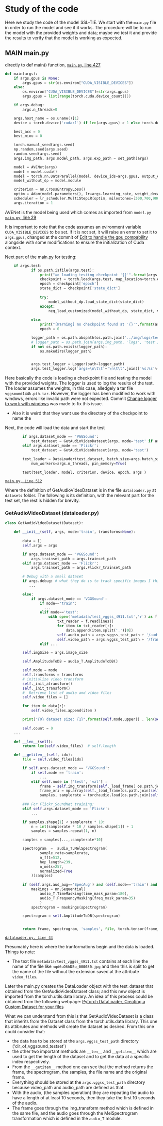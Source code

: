 # Study of the code
Here we study the code of the model SSL-TIE. We start with the `main.py` file in order to run the model and see if it works. The procedure will be to run the model with the provided weights and data; maybe we test it and provide the results to verify that the model is working as expected.

## MAIN main.py
directly to def main() function, [`main.py`, line 427](./main.py#L427)

```python
def main(args):
    if args.gpus is None:
        args.gpus = str(os.environ["CUDA_VISIBLE_DEVICES"])
    else:
        os.environ["CUDA_VISIBLE_DEVICES"]=str(args.gpus)
        args.gpus = list(range(torch.cuda.device_count()))

    if args.debug:
        args.n_threads=0

    args.host_name = os.uname()[1]
    device = torch.device('cuda:1') if len(args.gpus) > 1 else torch.device('cuda:0')

    best_acc = 0
    best_miou = 0

    torch.manual_seed(args.seed)
    np.random.seed(args.seed)
    random.seed(args.seed)
    args.img_path, args.model_path, args.exp_path = set_path(args)

    model = AVENet(args)
    model = model.cuda()
    model = torch.nn.DataParallel(model, device_ids=args.gpus, output_device=device)  
    model_without_dp = model.module

    criterion = nn.CrossEntropyLoss()
    optim = Adam(model.parameters(), lr=args.learning_rate, weight_decay=args.weight_decay)
    scheduler = lr_scheduler.MultiStepLR(optim, milestones=[300,700,900], gamma=0.1)
    args.iteration = 1
```

AVENet is the model being used which comes as imported from `model.py` [`main.py`, line 29](./main.py#L29)

It is important to note that the code assumes an evironment variable `CUDA_VISIBLE_DEVICES` to be set. If it is not set, it will raise an error to set it to `args.gpus`, changed at the commit of [Edit to handle the gpu compability](https://github.com/jinxiang-liu/SSL-TIE/commit/9d753366b3dc5e3b16cb3169fbc185ae3a1416ac) alongside with some modifications to ensure the initialization of Cuda context.

Next part of the main.py for testing:
```python
    if args.test:
            if os.path.isfile(args.test):
                print("=> loading testing checkpoint '{}'".format(args.test))
                checkpoint = torch.load(args.test, map_location=torch.device('cpu'))
                epoch = checkpoint['epoch']
                state_dict = checkpoint['state_dict']
                
                try: 
                    model_without_dp.load_state_dict(state_dict)
                except: 
                    neq_load_customized(model_without_dp, state_dict, verbose=True)
            
            else:
                print("[Warning] no checkpoint found at '{}'".format(args.test))
                epoch = 0

            logger_path = os.path.abspath(os.path.join('../img/logs/test', os.path.dirname(args.test))) # modified
            # logger_path = os.path.join(args.img_path, 'logs', 'test')
            if not os.path.exists(logger_path):
                os.makedirs(logger_path)


            args.test_logger = Logger(path=logger_path)
            args.test_logger.log('args=\n\t\t'+'\n\t\t'.join(['%s:%s'%(str(k),str(v)) for k,v in vars(args).items()]))
```

Here basically the code is loading a checkpoint file and testing the model with the provided weights. The logger is used to log the results of the test. The loader assumes the weights, in this case, alledgely a tar file `vggsound144k.pth.tar`. However, the logger has been modified to work with windows, errors like invalid path were not expected. Commit [Change logger to work with windows](https://github.com/albert-santos01/SSL-TIE_TFG/commit/749b6f0d91ef258442affeaf3cc5b8224675ff89) was made to fix this issue. 
- Also it is weird that they want use the directory of the checkpoint to name the 

Next, the code will load the data and start the test
```python
        if args.dataset_mode == 'VGGSound':
            test_dataset = GetAudioVideoDataset(args, mode='test' if args.test_set == 'VGGSS' else 'val')
        elif args.dataset_mode == 'Flickr':
            test_dataset = GetAudioVideoDataset(args, mode='test')

        test_loader = DataLoader(test_dataset, batch_size=args.batch_size, shuffle=False,\
            num_workers=args.n_threads, pin_memory=True)
        
        test(test_loader, model, criterion, device, epoch, args )
```	
[`main.py, Line 512`](./main.py#L512)

Where the definition of GetAudioVideoDataset is in the file `dataloader.py` at `datasets` folder. The following is its definition, with the relevant part for the test set, the rest is hidden for brevity.

### GetAudioVideoDataset (dataloader.py)
```python
class GetAudioVideoDataset(Dataset):

    def __init__(self, args, mode='train', transforms=None):
 
        data = []
        self.args = args

        if args.dataset_mode == 'VGGSound':
            args.trainset_path = args.trainset_path
        elif args.dataset_mode == 'Flickr':
            args.trainset_path = args.Flickr_trainset_path

        # Debug with a small dataset
        if args.debug: # what they do is to track specific images I think
           ...

        else:
            if args.dataset_mode == 'VGGSound':
                if mode=='train':
                  ...
                elif mode=='test':
                    with open('metadata/test_vggss_4911.txt','r') as f:
                        txt_reader = f.readlines()
                        for item in txt_reader[:]:
                            data.append(item.split('.')[0])
                        self.audio_path = args.vggss_test_path + '/audio/'
                        self.video_path = args.vggss_test_path + '/frame/'
                elif ...

        self.imgSize = args.image_size 

        self.AmplitudeToDB = audio_T.AmplitudeToDB()

        self.mode = mode
        self.transforms = transforms
        # initialize video transform
        self._init_atransform()
        self._init_transform()
        #  Retrieve list of audio and video files
        self.video_files = []

        for item in data[:]:
            self.video_files.append(item )

        print("{0} dataset size: {1}".format(self.mode.upper() , len(self.video_files)))
        
        self.count = 0 
    ...

    def __len__(self):
        return len(self.video_files)  # self.length

    def __getitem__(self, idx):
        file = self.video_files[idx]

        if self.args.dataset_mode == 'VGGSound':
            if self.mode == 'train':
                ...
            elif self.mode in ['test', 'val'] :
                frame = self.img_transform(self._load_frame( os.path.join(self.video_path , file + '.jpg')  ))
                frame_ori = np.array(self._load_frame(os.path.join(self.video_path, file + '.jpg')))
                samples, samplerate = torchaudio.load(os.path.join(self.audio_path, file + '.wav'))
        
        ### For Flickr_SoundNet training: 
        elif self.args.dataset_mode == 'Flickr':
            ...

        if samples.shape[1] < samplerate * 10:
            n = int(samplerate * 10 / samples.shape[1]) + 1
            samples = samples.repeat(1, n)

        samples = samples[...,:samplerate*10]

        spectrogram  =  audio_T.MelSpectrogram(
                sample_rate=samplerate,
                n_fft=512,
                hop_length=239, 
                n_mels=257,
                normalized=True
            )(samples)
        
        if (self.args.aud_aug=='SpecAug') and (self.mode=='train') and (random.random() < 0.8):
            maskings = nn.Sequential(
                audio_T.TimeMasking(time_mask_param=180),
                audio_T.FrequencyMasking(freq_mask_param=35)
                )
            spectrogram = maskings(spectrogram)

        spectrogram = self.AmplitudeToDB(spectrogram)


        return frame, spectrogram, 'samples', file, torch.tensor(frame_ori)
```
[`dataloader.py, Line 44`](./datasets/dataloader.py#L44)

Presumably here is where the tranformations begin and the data is loaded. Things to note:
- The text file `metadata/test_vggss_4911.txt` contains at each line the name of the file like `nqd6uO6hDSo_000030.jpg` and then this is split to get the name of the file without the extension saved at the attribute `video_files`.

Later the main.py creates the DataLoader object with the test_dataset that obtained from the GetAudioVideoDataset class; and this new object is imported from the torch.utils.data library. An idea of this process could be obtained from the following webpage: [Pytorch DataLoader, Creating a Custom Dataset for your files](https://pytorch.org/tutorials/beginner/basics/data_tutorial.html#creating-a-custom-dataset-for-your-files)

What we can understand from this is that GetAudioVideoDataset is a class that inherits from the Dataset class from the torch.utils.data library. This one its attibrutes and methods will create the dataset as desired. From this one could consider that:
- the data has to be stored at the `args.vggss_test_path` directory ('dir_of_vggsound_testset')
- the other two important methods are `__len__` and `__getitem__` which are used to get the length of the dataset and to get the data at a specific index respectively.
- From the `__getitem__` method one can see that the method returns the frame, the spectrogram, the samples, the file name and the original frame.
- Everything should be stored at the `args.vggss_test_path` directory because video_path and audio_path are defined as that.
- With the audio, (the samples operation) they are repeating the audio to have a length of at least 10 seconds, then they take the first 10 seconds of the audio.
- The frame goes through the img_transform method which is defined in the same file, and the audio goes through the MelSpectrogram transformation which is defined in the `audio_T` module.




